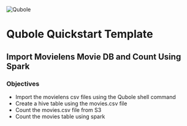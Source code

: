 ![Qubole](https://cdn.qubole.com/wp-content/themes/qubole/img/qubole-logov1.png)


# Qubole Quickstart Template

## Import Movielens Movie DB and Count Using Spark

### Objectives
* Import the movielens csv files using the Qubole shell command
* Create a hive table using the movies.csv file
* Count the movies.csv file from S3
* Count the  movies table using spark

